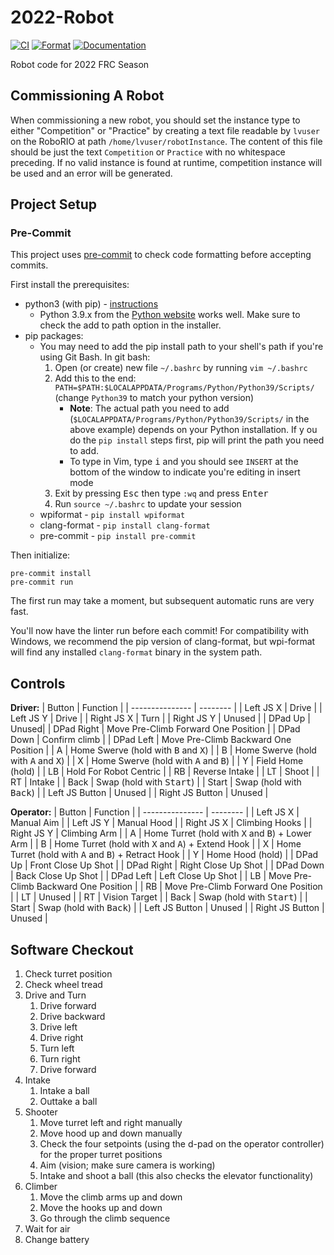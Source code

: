 # 2022-Robot

[![CI](https://github.com/FRC1756-Argos/2022-Robot/actions/workflows/ci.yml/badge.svg)](https://github.com/FRC1756-Argos/2022-Robot/actions/workflows/ci.yml) [![Format](https://github.com/FRC1756-Argos/2022-Robot/actions/workflows/format.yml/badge.svg)](https://github.com/FRC1756-Argos/2022-Robot/actions/workflows/format.yml) [![Documentation](https://github.com/FRC1756-Argos/2022-Robot/actions/workflows/doxygen.yml/badge.svg)](https://github.com/FRC1756-Argos/2022-Robot/actions/workflows/doxygen.yml)

Robot code for 2022 FRC Season

## Commissioning A Robot

When commissioning a new robot, you should set the instance type to either "Competition" or "Practice" by creating a text file readable by `lvuser` on the RoboRIO at path `/home/lvuser/robotInstance`.  The content of this file should be just the text `Competition` or `Practice` with no whitespace preceding.  If no valid instance is found at runtime, competition instance will be used and an error will be generated.

## Project Setup

### Pre-Commit

This project uses [pre-commit](https://pre-commit.com/) to check code formatting before accepting commits.

First install the prerequisites:

* python3 (with pip) - [instructions](https://realpython.com/installing-python/)
  * Python 3.9.x from the [Python website](https://www.python.org/downloads/) works well.  Make sure to check the add to path option in the installer.
* pip packages:
  * You may need to add the pip install path to your shell's path if you're using Git Bash.  In git bash:
    1. Open (or create) new file `~/.bashrc` by running `vim ~/.bashrc`
    2. Add this to the end: `PATH=$PATH:$LOCALAPPDATA/Programs/Python/Python39/Scripts/` (change `Python39` to match your python version)
       * **Note**: The actual path you need to add (`$LOCALAPPDATA/Programs/Python/Python39/Scripts/` in the above example) depends on your Python installation.  If y ou do the `pip install` steps first, pip will print the path you need to add.
       * To type in Vim, type <kbd>i</kbd> and you should see `INSERT` at the bottom of the window to indicate you're editing in insert mode
    3. Exit by pressing <kbd>Esc</kbd> then type `:wq` and press <kbd>Enter</kbd>
    4. Run `source ~/.bashrc` to update your session
  * wpiformat - `pip install wpiformat`
  * clang-format - `pip install clang-format`
  * pre-commit - `pip install pre-commit`

Then initialize:

```
pre-commit install
pre-commit run
```

The first run may take a moment, but subsequent automatic runs are very fast.

You'll now have the linter run before each commit!  For compatibility with Windows, we recommend the pip version of clang-format, but wpi-format will find any installed `clang-format` binary in the system path.

## Controls

**Driver:**
| Button          | Function |
| --------------- | -------- |
| Left JS X       | Drive |
| Left JS Y       | Drive |
| Right JS X      | Turn |
| Right JS Y      | Unused |
| DPad Up         | Unused|
| DPad Right      | Move Pre-Climb Forward One Position |
| DPad Down       | Confirm climb |
| DPad Left       | Move Pre-Climb Backward One Position |
| A               | Home Swerve (hold with <kbd>B</kbd> and <kbd>X</kbd>) |
| B               | Home Swerve (hold with <kbd>A</kbd> and <kbd>X</kbd>) |
| X               | Home Swerve (hold with <kbd>A</kbd> and <kbd>B</kbd>) |
| Y               | Field Home (hold) |
| LB              | Hold For Robot Centric |
| RB              | Reverse Intake |
| LT              | Shoot |
| RT              | Intake |
| Back            | Swap (hold with <kbd>Start</kbd>) |
| Start           | Swap (hold with <kbd>Back</kbd>) |
| Left JS Button  | Unused |
| Right JS Button | Unused |

**Operator:**
| Button          | Function |
| --------------- | -------- |
| Left JS X       | Manual Aim |
| Left JS Y       | Manual Hood |
| Right JS X      | Climbing Hooks |
| Right JS Y      | Climbing Arm |
| A               | Home Turret (hold with <kbd>X</kbd> and <kbd>B</kbd>) + Lower Arm |
| B               | Home Turret (hold with <kbd>X</kbd> and <kbd>A</kbd>) + Extend Hook |
| X               | Home Turret (hold with <kbd>A</kbd> and <kbd>B</kbd>) + Retract Hook |
| Y               | Home Hood (hold) |
| DPad Up         | Front Close Up Shot |
| DPad Right      | Right Close Up Shot |
| DPad Down       | Back Close Up Shot |
| DPad Left       | Left Close Up Shot |
| LB              | Move Pre-Climb Backward One Position |
| RB              | Move Pre-Climb Forward One Position |
| LT              | Unused |
| RT              | Vision Target |
| Back            | Swap (hold with <kbd>Start</kbd>) |
| Start           | Swap (hold with <kbd>Back</kbd>) |
| Left JS Button  | Unused |
| Right JS Button | Unused |

## Software Checkout
1. Check turret position
2. Check wheel tread
3. Drive and Turn
    1. Drive forward
    2. Drive backward
    3. Drive left
    4. Drive right
    5. Turn left
    6. Turn right
    7. Drive forward
4. Intake
    1. Intake a ball
    2. Outtake a ball
5. Shooter
    1. Move turret left and right manually
    2. Move hood up and down manually
    3. Check the four setpoints (using the d-pad on the operator controller) for the proper turret positions
    4. Aim (vision; make sure camera is working)
    5. Intake and shoot a ball (this also checks the elevator functionality)
6. Climber
    1. Move the climb arms up and down
    2. Move the hooks up and down
    3. Go through the climb sequence
7. Wait for air
8. Change battery
